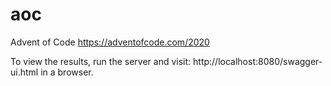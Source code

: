 # aoc
Advent of Code https://adventofcode.com/2020

To view the results, run the server and visit: http://localhost:8080/swagger-ui.html in a browser.
